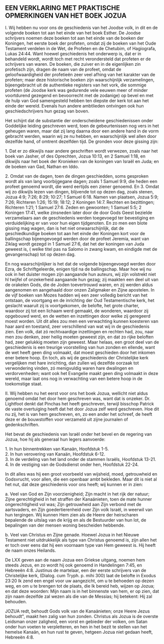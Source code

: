 ## EEN VERKLARING MET PRAKTISCHE OPMERKINGEN VAN HET BOEK JOZUA

I. Wij hebben nu voor ons de geschiedenis van het Joodse volk, in dit en de volgende boeken tot aan het einde van het boek Esther. De Joodse schrijvers noemen deze boeken tot aan het einde van de boeken der Koningen, het eerste boek der profeten, omdat zij de boeken van het Oude Testament verdelen in de Wet, de Profeten en de Chetubim, of Hagiografa, Lukas 24:44. Want hoewel geschiedenis het onderwerp is, dat er in behandeld wordt, wordt toch met recht verondersteld dat profeten er de schrijvers van waren. De boeken, die zuiver en in de eigenlijken zin profetisch zijn, dragen de naam van de profeet, omdat de geloofwaardigheid der profetieën zeer veel afhing van het karakter van de profeten; maar deze historische boeken zijn waarschijnlijk verzamelingen, bijeengebracht uit de authentieke registers van het vork, die sommige profeten (de Joodse kerk was gedurende vele eeuwen meer of minder voortdurend gezegend en bevoorrecht met de zodanige) op bevel en met de hulp van God samengesteld hebben ten diepste der kerk tot aan het einde der wereld. Evenals hun andere ambtlieden ontvingen ook hun geschiedschrijvers hun gezag van boven. 

Het schijnt dat de substantie der onderscheidene geschiedenissen onder Goddelijke leiding geschreven werd, toen de gebeurtenissen nog vers in het geheugen waren, maar dat zij lang daarna door een andere hand in de vorm gebracht werden, waarin wij ze nu hebben, en waarschijnlijk wel allen door dezelfde hand, of omtrent dezelfden tijd. 
De gronden voor deze gissing zijn:

1\. Dat er zo dikwijls naar andere geschriften wordt verwezen, zoals naar het boek van Jasher, of des Oprechten, Jozua 10:13, en 2 Samuel 1:18, en dikwijls naar het boek der Kronieken van de koningen van Israël en Juda; en de boeken van Gad, Nathan en Iddo. 

2\. Omdat van de dagen, toen de dingen geschiedden, soms gesproken wordt als van lang voorbijgegane dagen; zoals 1 Samuel 9:9, die heden een profeet genoemd wordt, die werd eertijds een ziener genoemd. En 3. Omdat wij zo dikwijls lezen van dingen, blijvende tot op dezen dag, zoals stenen, Jozua 4:9; 7:26; 8:29; 10:27; 1 Samuel 6:18. Namen van plaatsen, Jozua 5:9; 7:26; Richteren 1:26; 15:19; 18:12; 2 Koningen 14:7. Rechten en bezittingen; Richteren 1:21; 1 Samuel 27:6. Zeden en gewoonten; 1 Samuel 5:5; 2 Koningen 17:41, welke zinsneden later door de door Gods Geest bezielde verzamelaars aan de geschiedenis werden toegevoegd ter bevestiging en verduidelijking er van voor hun eigen tijdgenoten. En zo men een blote gissing mag wagen, dan is het niet onwaarschijnlijk, dat de geschiedkundige boeken tot aan het einde der Koningen kort voor de ballingschap bijeengevoegd werden door de profeet Jeremia, want van Ziklag wordt gezegd in 1 Samuel 27:6, dat het der koningen van Juda geweest is, ( welke titel pas na Salomo in zwang kwam, en eindigde met de gevangenschap) tot op dezen dag. 

En nog waarschijnlijker is het dat de volgende bijeengevoegd werden door Ezra, de Schriftgeleerde, enigen tijd na de ballingschap. Maar hoe wij nu ook in het duister mogen zijn aangaande hun auteurs, wij zijn volstrekt niet hl twijfel of onzekerheid aangaande hun gezag; zij maakten een deel uit van de orakelen Gods, die de Joden toevertrouwd waren, en zij werden aldus aangenomen en aangehaald door onzen Zaligmaker en Zijne apostelen. In de vijf boeken van Mozes hadden wij een zeer volledig bericht van het ontstaan, de voortgang en de inrichting der Oud Testamentische kerk, het geslacht waaruit zij is voortgekomen, de belofte, het grote charter, waardoor zij tot een lichaam werd gemaakt, de wonderen, waardoor zij opgebouwd werd, en de wetten en inzettingen door welke zij geregeerd moest worden. Uit dit alles zou men een verwachting kunnen koesteren van haar aard en toestand, zeer verschillend van wat wij in de geschiedenis zien. Een volk, dat zó rechtvaardige inzettingen en rechten had, zou, naar men zou denken, zeer heilig moeten geweest zijn, en dat zo rijke beloften had, zeer gelukkig moeten zijn geweest. Maar helaas, een groot deel van de geschiedenis is een treurige voorstelling van hun zonden en ellende, want de wet heeft geen ding volmaakt, dat moest geschieden door het inkomen ener betere hoop. En toch, als wij de geschiedenis der Christelijke kerk vergelijken met hare inrichting, dan zullen wij dezelfde oorzaak tot verwondering vinden, zó menigvuldig waren hare dwalingen en verdorvenheden; want ook het Evangelie maakt geen ding volmaakt in deze wereld, maar laat ons nog in verwachting van een betere hoop in de toekomstige staat. 

II. Wij hebben nu het eerst voor ons het boek Jozua, wellicht niet aldus genoemd omdat het door hem geschreven was, want dat is onzeker. Dr. Lightfoot denkt dat Pinchas het heeft geschreven, terwijl bisschop Patrick de vaste overtuiging heeft dat het door Jozua zelf werd geschreven. Hoe dit nu zij, het is van hem geschreven, en, zo een ander het schreef, de heeft deze er de bouwstoffen voor verzameld uit zijne journalen of gedenkschriften. 

Het bevat de geschiedenis van Israël onder het bevel en de regering van Jozua, hoe hij als generaal hun legers aanvoerde:

1\. In hun binnentrekken van Kanaän, Hoofdstuk 1-5.  
2\. In hun verovering van Kanaän, Hoofdstuk 6-12.  
3\. In de verdeling van het land onder de stammen Israëls, Hoofdstuk 13-21.  
4\. In de vestiging van de Godsdienst onder hen, Hoofdstuk 22-24.  

In dit alles was hij een groot voorbeeld van wijsheid, moed, getrouwheid en Godsvrucht, voor allen, die een openbaar ambt bekleden. Maar dit is niet al het nut, dat deze geschiedenis voor ons heeft; wij kunnen er in zien: 

a. Veel van God en Zijn voorzienigheid; Zijn macht in het rijk der natuur; Zijne gerechtigheid in het straffen der Kanaänieten, toen de mate hunner ongerechtigheid vol was; Zijn getrouwheid aan Zijn verbond met de aartsvaders, en Zijn goedertierenheid over Zijn volk Israël, in weerwil van hun tergingen. Wij kunnen Hem zien als de Heere der heirscharen bepalende de uitslag van de krijg en als de Bestuurder van hun lot, de bepalingen van der mensen woning bescheiden hebbende. 

b. Veel van Christus en Zijne genade. Hoewel Jozua in het Nieuwe Testament niet uitdrukkelijk als type van Christus genoemd is, zijn allen het er toch over eens dat hij een voornaam type van Hem geweest is. Hij heeft de naam onzes Heilands. 

De LXX geven aan de naam Jozua een Griekse uitgang, noemen hem steeds Jezus, en zo wordt hij ook genoemd in Handelingen 7:45, en Hebreeën 4:8. 
Justinus de martelaar, een der eerste schrijvers van de Christelijke kerk, (Dialog. cum Tryph. p. mihi 300) laat de belofte in Exodus 23:20 Ik zend een engel voor uw aangezicht, om u te behoeden op dezen weg, en om u te brengen tot de plaats, die Ik bereid heb, wijzen op Jozua; en dat deze woorden: Mijn naam is in het binnenste van hem, er op zien, dat zijn naam dezelfde zal wezen als die van de Messias; hij betekent: Hij zal behouden. 

JOZUA redt, behoudt Gods volk van de Kanaänieten; onze Heere Jezus behoudt", maakt hen zalig van hun zonden. Christus als Jozua is de overste Leidsman onzer zaligheid, een vorst en gebieder der volken, om Satan onder hun voeten te verpletteren, en hen in het bezit te stellen van het hemelse Kanaän, en hun rust te geven, hetgeen Jozua niet gedaan heeft, Hebreeën 4:8. 
